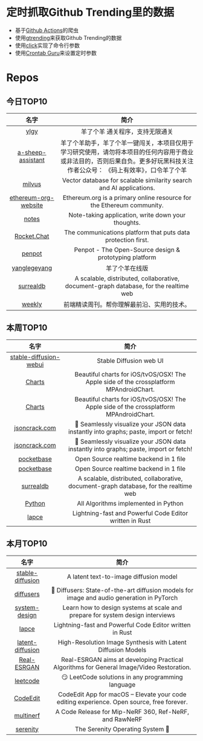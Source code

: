 # 定时抓取Github Trending里的数据
* 基于[Github Actions](https://docs.github.com/en/actions)的爬虫
* 使用[gtrending](https://github.com/hedythedev/gtrending)来获取Github Trending的数据
* 使用[click](https://github.com/pallets/click)实现了命令行参数
* 使用[Crontab Guru](https://crontab.guru/)来设置定时参数

# Repos
## 今日TOP10 
<!-- START OF DAILY_TOP10_REPOS -->
| 名字 | 简介 |
| :----: | :----: |
| [ylgy](https://github.com/zc2638/ylgy) | 羊了个羊 通关程序，支持无限通关 |
| [a-sheep-assistant](https://github.com/Lcry/a-sheep-assistant) | 羊了个羊助手，羊了个羊一键闯关，本项目仅用于学习研究使用，请勿将本项目的任何内容用于商业或非法目的，否则后果自负。更多好玩黑科技关注作者公众号： 《码上有效率》，口令羊了个羊 |
| [milvus](https://github.com/milvus-io/milvus) | Vector database for scalable similarity search and AI applications. |
| [ethereum-org-website](https://github.com/ethereum/ethereum-org-website) | Ethereum.org is a primary online resource for the Ethereum community. |
| [notes](https://github.com/nuttyartist/notes) | Note-taking application, write down your thoughts. |
| [Rocket.Chat](https://github.com/RocketChat/Rocket.Chat) | The communications platform that puts data protection first. |
| [penpot](https://github.com/penpot/penpot) | Penpot - The Open-Source design & prototyping platform |
| [yanglegeyang](https://github.com/george-jiang-wow/yanglegeyang) | 羊了个羊在线版 |
| [surrealdb](https://github.com/surrealdb/surrealdb) | A scalable, distributed, collaborative, document-graph database, for the realtime web |
| [weekly](https://github.com/ascoders/weekly) | 前端精读周刊。帮你理解最前沿、实用的技术。 |
<!-- END OF DAILY_TOP10_REPOS -->

## 本周TOP10
<!-- START OF WEEKLY_TOP10_REPOS -->
| 名字 | 简介 |
| :----: | :----: |
| [stable-diffusion-webui](https://github.com/AUTOMATIC1111/stable-diffusion-webui) | Stable Diffusion web UI |
| [Charts](https://github.com/danielgindi/Charts) | Beautiful charts for iOS/tvOS/OSX! The Apple side of the crossplatform MPAndroidChart. |
| [Charts](https://github.com/danielgindi/Charts) | Beautiful charts for iOS/tvOS/OSX! The Apple side of the crossplatform MPAndroidChart. |
| [jsoncrack.com](https://github.com/AykutSarac/jsoncrack.com) | 🔮 Seamlessly visualize your JSON data instantly into graphs; paste, import or fetch! |
| [jsoncrack.com](https://github.com/AykutSarac/jsoncrack.com) | 🔮 Seamlessly visualize your JSON data instantly into graphs; paste, import or fetch! |
| [pocketbase](https://github.com/pocketbase/pocketbase) | Open Source realtime backend in 1 file |
| [pocketbase](https://github.com/pocketbase/pocketbase) | Open Source realtime backend in 1 file |
| [surrealdb](https://github.com/surrealdb/surrealdb) | A scalable, distributed, collaborative, document-graph database, for the realtime web |
| [Python](https://github.com/TheAlgorithms/Python) | All Algorithms implemented in Python |
| [lapce](https://github.com/lapce/lapce) | Lightning-fast and Powerful Code Editor written in Rust |
<!-- END OF WEEKLY_TOP10_REPOS -->

## 本月TOP10
<!-- START OF MONTHLY_TOP10_REPOS -->
| 名字 | 简介 |
| :----: | :----: |
| [stable-diffusion](https://github.com/CompVis/stable-diffusion) | A latent text-to-image diffusion model |
| [diffusers](https://github.com/huggingface/diffusers) | 🤗 Diffusers: State-of-the-art diffusion models for image and audio generation in PyTorch |
| [system-design](https://github.com/karanpratapsingh/system-design) | Learn how to design systems at scale and prepare for system design interviews |
| [lapce](https://github.com/lapce/lapce) | Lightning-fast and Powerful Code Editor written in Rust |
| [latent-diffusion](https://github.com/CompVis/latent-diffusion) | High-Resolution Image Synthesis with Latent Diffusion Models |
| [Real-ESRGAN](https://github.com/xinntao/Real-ESRGAN) | Real-ESRGAN aims at developing Practical Algorithms for General Image/Video Restoration. |
| [leetcode](https://github.com/doocs/leetcode) | 😏 LeetCode solutions in any programming language | 多种编程语言实现 LeetCode、《剑指 Offer（第 2 版）》、《程序员面试金典（第 6 版）》题解 |
| [CodeEdit](https://github.com/CodeEditApp/CodeEdit) | CodeEdit App for macOS – Elevate your code editing experience. Open source, free forever. |
| [multinerf](https://github.com/google-research/multinerf) | A Code Release for Mip-NeRF 360, Ref-NeRF, and RawNeRF |
| [serenity](https://github.com/SerenityOS/serenity) | The Serenity Operating System 🐞 |
<!-- END OF MONTHLY_TOP10_REPOS -->
